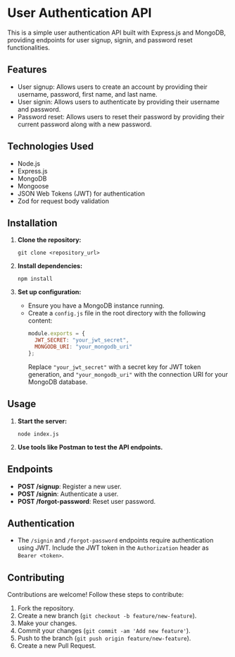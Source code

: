  # User Authentication API

This is a simple user authentication API built with Express.js and MongoDB, providing endpoints for user signup, signin, and password reset functionalities.

## Features

- User signup: Allows users to create an account by providing their username, password, first name, and last name.
- User signin: Allows users to authenticate by providing their username and password.
- Password reset: Allows users to reset their password by providing their current password along with a new password.

## Technologies Used

- Node.js
- Express.js
- MongoDB
- Mongoose
- JSON Web Tokens (JWT) for authentication
- Zod for request body validation

## Installation

1. **Clone the repository:**
   ```
   git clone <repository_url>
   ```

2. **Install dependencies:**
   ```
   npm install
   ```

3. **Set up configuration:**
   - Ensure you have a MongoDB instance running.
   - Create a `config.js` file in the root directory with the following content:
     ```javascript
     module.exports = {
       JWT_SECRET: "your_jwt_secret",
       MONGODB_URI: "your_mongodb_uri"
     };
     ```
     Replace `"your_jwt_secret"` with a secret key for JWT token generation, and `"your_mongodb_uri"` with the connection URI for your MongoDB database.

## Usage

1. **Start the server:**
   ```
   node index.js
   ```

2. **Use tools like Postman to test the API endpoints.**

## Endpoints

- **POST /signup**: Register a new user.
- **POST /signin**: Authenticate a user.
- **POST /forgot-password**: Reset user password.

## Authentication

- The `/signin` and `/forgot-password` endpoints require authentication using JWT. Include the JWT token in the `Authorization` header as `Bearer <token>`.

## Contributing

Contributions are welcome! Follow these steps to contribute:
1. Fork the repository.
2. Create a new branch (`git checkout -b feature/new-feature`).
3. Make your changes.
4. Commit your changes (`git commit -am 'Add new feature'`).
5. Push to the branch (`git push origin feature/new-feature`).
6. Create a new Pull Request.
